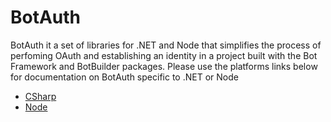# BotAuth
BotAuth it a set of libraries for .NET and Node that simplifies the process of perfoming OAuth and establishing an identity in a project built with the Bot Framework and BotBuilder packages. Please use the platforms links below for documentation on BotAuth specific to .NET or Node

* [CSharp](../../tree/master/CSharp)
* [Node](../..//tree/master/Node)